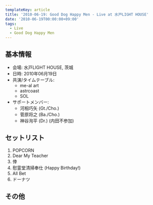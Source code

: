```yaml
---
templateKey: article
title: '2010-06-19: Good Dog Happy Men - Live at 水戸LIGHT HOUSE'
date: '2010-06-19T00:00:00+09:00'
tags:
  - Live
  - Good Dog Happy Men
---
```

## 基本情報

* 会場: 水戸LIGHT HOUSE, 茨城
* 日時: 2010年06月19日
* 共演/タイムテーブル:
  * me-al art
  * astrcoast
  * SOL
* サポートメンバー:
  * 河相巧矢 (Gt./Cho.)
  * 菅原将之 (Ba./Cho.)
  * 神谷洵平 (Dr.) (内田不参加)

## セットリスト

1. POPCORN
1. Dear My Teacher
1. 倖
1. 慰霊堂清掃奉仕 (Happy Birthday!)
1. All Bet
1. ドーナツ

## その他


